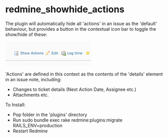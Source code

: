 # redmine_showhide_actions

The plugin will automatically hide all 'actions' in an issue as the 'default' behaviour, but provides a button in the contextual icon bar to toggle the show/hide of these:

![Alt text](Actions.png "Screenshot of button")

'Actions' are defined in this context as the contents of the 'details' element in an issue note, including:
- Changes to ticket details (Next Action Date, Assignee etc.)
- Attachments
etc.


To Install:

- Pop folder in the 'plugins' directory
- Run sudo bundle exec rake redmine:plugins:migrate RAILS_ENV=production
- Restart Redmine
